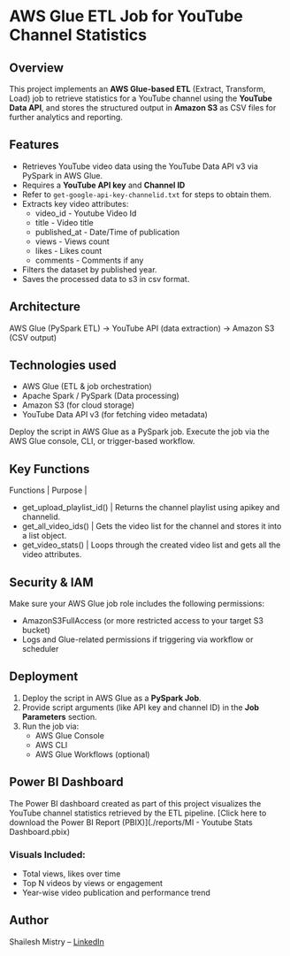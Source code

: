 # AWS Glue ETL Job for YouTube Channel Statistics

## Overview
This project implements an **AWS Glue-based ETL** (Extract, Transform, Load) job to retrieve statistics for a YouTube channel using the **YouTube Data API**, and stores the structured output in **Amazon S3** as CSV files for further analytics and reporting.

##  Features
- Retrieves YouTube video data using the YouTube Data API v3 via PySpark in AWS Glue.
- Requires a **YouTube API key** and **Channel ID**
- Refer to `get-google-api-key-channelid.txt` for steps to obtain them.
- Extracts key video attributes:
  - video_id - Youtube Video Id
  - title - Video title
  - published_at - Date/Time of publication
  - views - Views count
  - likes - Likes count
  - comments - Comments if any
- Filters the dataset by published year.
- Saves the processed data to s3 in csv format.

## Architecture
AWS Glue (PySpark ETL) -> YouTube API (data extraction) -> Amazon S3 (CSV output)

##  Technologies used
- AWS Glue (ETL & job orchestration)
- Apache Spark / PySpark (Data processing)
- Amazon S3 (for cloud storage)
- YouTube Data API v3 (for fetching video metadata)

Deploy the script in AWS Glue as a PySpark job.
Execute the job via the AWS Glue console, CLI, or trigger-based workflow.

## Key Functions
Functions | Purpose |
- get_upload_playlist_id() | Returns the channel playlist using apikey and channelid.
- get_all_video_ids() | Gets the video list for the channel and stores it into a list object.
- get_video_stats() | Loops through the created video list and gets all the video attributes.

## Security & IAM
Make sure your AWS Glue job role includes the following permissions:
- AmazonS3FullAccess (or more restricted access to your target S3 bucket)
- Logs and Glue-related permissions if triggering via workflow or scheduler

## Deployment
1. Deploy the script in AWS Glue as a **PySpark Job**.
2. Provide script arguments (like API key and channel ID) in the **Job Parameters** section.
3. Run the job via:
   - AWS Glue Console
   - AWS CLI
   - AWS Glue Workflows (optional)

## Power BI Dashboard
The Power BI dashboard created as part of this project visualizes the YouTube channel statistics retrieved by the ETL pipeline.
[Click here to download the Power BI Report (PBIX)](./reports/MI - Youtube Stats Dashboard.pbix)

### Visuals Included:
- Total views, likes over time
- Top N videos by views or engagement
- Year-wise video publication and performance trend

## Author
Shailesh Mistry – [LinkedIn](https://www.linkedin.com/in/shailesh-mistry-a346659)
